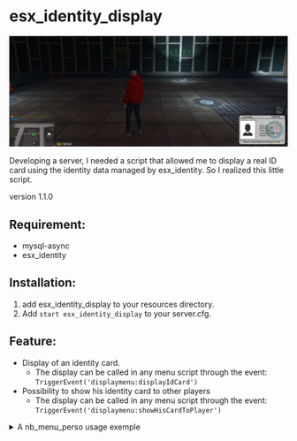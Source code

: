 # esx_identity_display #

![Capture](Capture.PNG)

Developing a server, I needed a script that allowed me to display a real ID card using the identity data managed by esx_identity. So I realized this little script.

version 1.1.0<br />

## Requirement: ##

* mysql-async
* esx_identity

## Installation: ##

1. add esx_identity_display to your resources directory.<br />
1. Add `start esx_identity_display` to your server.cfg.

## Feature: ##

* Display of an identity card. <br />
  * The display can be called in any menu script through the event: `TriggerEvent('displaymenu:displayIdCard')`
* Possibility to show his identity card to other players
  * The display can be called in any menu script through the event: `TriggerEvent('displaymenu:showHisCardToPlayer')`


<details>
  <summary>A nb_menu_perso usage exemple</summary>
  
1) Ajouter cela a la fin de nb menu perso
  
```
function displayCard()
 TriggerEvent('NB:closeAllSubMenu')
 TriggerEvent('NB:closeAllMenu')
 TriggerEvent('NB:closeMenuKey')

 TriggerEvent('displaymenu:displayIdCard')
end

function showHisCard()
	TriggerEvent('NB:closeAllSubMenu')
	TriggerEvent('NB:closeAllMenu')
	TriggerEvent('NB:closeMenuKey')
	
	TriggerEvent('displaymenu:showHisCardToPlayer')
end
```

2) ligne 257, ajouter cela:

` table.insert(elements, {label = 'Identité', value = 'menuperso_moi_identity'}) `

cela ressemble a ceci:

```
table.insert(elements, {label = 'Téléphone', value = 'menuperso_moi_telephone'})
table.insert(elements, {label = 'Identité', value = 'menuperso_moi_identity'})
table.insert(elements, {label = 'Inventaire', value = 'menuperso_moi_inventaire'})
table.insert(elements, {label = 'Mes factures', value = 'menuperso_moi_factures'})
```

3) ligne 271 ajouter cela:

```
if data2.current.value == 'menuperso_moi_identity' then
	displayCard()
end

cela ressemble a ceci:

if data2.current.value == 'menuperso_moi_telephone' then
	openTelephone()
end

if data2.current.value == 'menuperso_moi_identity' then
	displayCard()
end
						
if data2.current.value == 'menuperso_moi_inventaire' then
	openInventaire()
end

if data2.current.value == 'menuperso_moi_factures' then
	openFacture()
end
```

4) ligne 303 ajouter cela:

` {label = 'Montrer sa carte',  value = 'menuperso_montrer__carte'}, `

cela ressemble a cela:

```
{label = 'Montrer sa carte',  value = 'menuperso_montrer__carte'},
{label = 'Annuler l\'animation',  value = 'menuperso_actions__annuler'},
{label = 'Faire ses besoins',     value = 'menuperso_actions_pipi'},
{label = 'Animations de salutations',  value = 'menuperso_actions_Salute'},
{label = 'Animations  d\'humeurs',  value = 'menuperso_actions_Humor'},
{label = 'Animations de travail',  value = 'menuperso_actions_Travail'},
{label = 'Animations festives',  value = 'menuperso_actions_Festives'},
{label = 'Animations diverses',  value = 'menuperso_actions_Others'},
```

5) ligne 322, ajouter cela:

```
if data2.current.value == 'menuperso_montrer__carte' then
	showHisCard()
end
```

cela ressemble a cela: 

```
if data2.current.value == 'menuperso_actions__annuler' then
	local ped = GetPlayerPed(-1);
	if ped then
		ClearPedTasks(ped);
	end
end

if data2.current.value == 'menuperso_montrer__carte' then
	showHisCard()
end
							
if data2.current.value == 'menuperso_actions_pipi' then
	ESX.UI.Menu.CloseAll()
end
```

</details>
